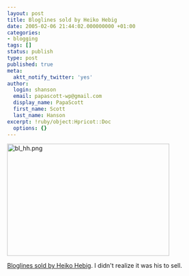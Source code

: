 ```yaml
---
layout: post
title: Bloglines sold by Heiko Hebig
date: 2005-02-06 21:44:02.000000000 +01:00
categories:
- blogging
tags: []
status: publish
type: post
published: true
meta:
  aktt_notify_twitter: 'yes'
author:
  login: shanson
  email: papascott-wp@gmail.com
  display_name: PapaScott
  first_name: Scott
  last_name: Hanson
excerpt: !ruby/object:Hpricot::Doc
  options: {}
---
```

<p><a href="http://www.hebig.com/archives/002836.shtml" title="Bloglines sold by Heiko Hebig | hebig.com"><img alt="bl_hh.png" src="http://www.papascott.de/wordpress/wp-content/uploads/2005/02/bl_hh.png" width="380" height="262" border="0" /></a></p>
<p><a href="http://www.hebig.com/archives/002836.shtml" title="Bloglines sold by Heiko Hebig | hebig.com">Bloglines sold by Heiko Hebig</a>. I didn't realize it was his to sell.</p>
